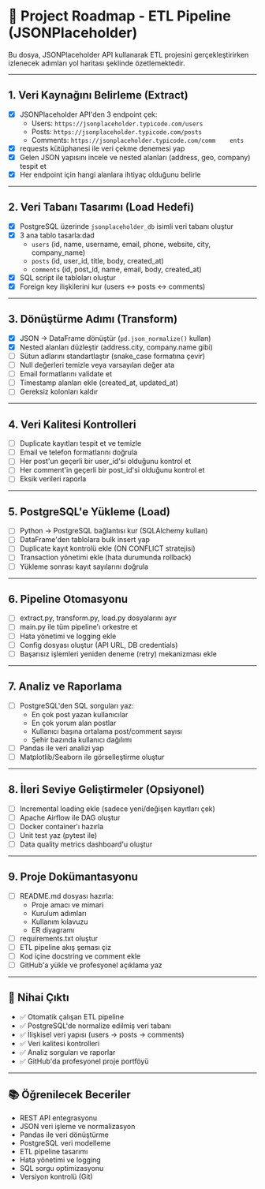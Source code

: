 # 📌 Project Roadmap - ETL Pipeline (JSONPlaceholder)

Bu dosya, JSONPlaceholder API kullanarak ETL projesini gerçekleştirirken izlenecek adımları yol haritası şeklinde özetlemektedir.

---

## 1. Veri Kaynağını Belirleme (Extract)
- [X] JSONPlaceholder API'den 3 endpoint çek:
  - Users: `https://jsonplaceholder.typicode.com/users`
  - Posts: `https://jsonplaceholder.typicode.com/posts`
  - Comments: `https://jsonplaceholder.typicode.com/comm    ents`
- [X] requests kütüphanesi ile veri çekme denemesi yap
- [X] Gelen JSON yapısını incele ve nested alanları (address, geo, company) tespit et
- [X] Her endpoint için hangi alanlara ihtiyaç olduğunu belirle

---

## 2. Veri Tabanı Tasarımı (Load Hedefi)
- [x] PostgreSQL üzerinde `jsonplaceholder_db` isimli veri tabanı oluştur
- [X] 3 ana tablo tasarla:dad
  - `users` (id, name, username, email, phone, website, city, company_name)
  - `posts` (id, user_id, title, body, created_at)
  - `comments` (id, post_id, name, email, body, created_at)
- [X] SQL script ile tabloları oluştur
- [X] Foreign key ilişkilerini kur (users ↔ posts ↔ comments)

---

## 3. Dönüştürme Adımı (Transform)
- [x] JSON → DataFrame dönüştür (`pd.json_normalize()` kullan)
- [X] Nested alanları düzleştir (address.city, company.name gibi)
- [ ] Sütun adlarını standartlaştır (snake_case formatına çevir)
- [ ] Null değerleri temizle veya varsayılan değer ata
- [ ] Email formatlarını validate et
- [ ] Timestamp alanları ekle (created_at, updated_at)
- [ ] Gereksiz kolonları kaldır

---

## 4. Veri Kalitesi Kontrolleri
- [ ] Duplicate kayıtları tespit et ve temizle
- [ ] Email ve telefon formatlarını doğrula
- [ ] Her post'un geçerli bir user_id'si olduğunu kontrol et
- [ ] Her comment'in geçerli bir post_id'si olduğunu kontrol et
- [ ] Eksik verileri raporla

---

## 5. PostgreSQL'e Yükleme (Load)
- [ ] Python → PostgreSQL bağlantısı kur (SQLAlchemy kullan)
- [ ] DataFrame'den tablolara bulk insert yap
- [ ] Duplicate kayıt kontrolü ekle (ON CONFLICT stratejisi)
- [ ] Transaction yönetimi ekle (hata durumunda rollback)
- [ ] Yükleme sonrası kayıt sayılarını doğrula

---

## 6. Pipeline Otomasyonu
- [ ] extract.py, transform.py, load.py dosyalarını ayır
- [ ] main.py ile tüm pipeline'ı orkestre et
- [ ] Hata yönetimi ve logging ekle
- [ ] Config dosyası oluştur (API URL, DB credentials)
- [ ] Başarısız işlemleri yeniden deneme (retry) mekanizması ekle

---

## 7. Analiz ve Raporlama
- [ ] PostgreSQL'den SQL sorguları yaz:
  - En çok post yazan kullanıcılar
  - En çok yorum alan postlar
  - Kullanıcı başına ortalama post/comment sayısı
  - Şehir bazında kullanıcı dağılımı
- [ ] Pandas ile veri analizi yap
- [ ] Matplotlib/Seaborn ile görselleştirme oluştur

---

## 8. İleri Seviye Geliştirmeler (Opsiyonel)
- [ ] Incremental loading ekle (sadece yeni/değişen kayıtları çek)
- [ ] Apache Airflow ile DAG oluştur
- [ ] Docker container'ı hazırla
- [ ] Unit test yaz (pytest ile)
- [ ] Data quality metrics dashboard'u oluştur

---

## 9. Proje Dokümantasyonu
- [ ] README.md dosyası hazırla:
  - Proje amacı ve mimari
  - Kurulum adımları
  - Kullanım kılavuzu
  - ER diyagramı
- [ ] requirements.txt oluştur
- [ ] ETL pipeline akış şeması çiz
- [ ] Kod içine docstring ve comment ekle
- [ ] GitHub'a yükle ve profesyonel açıklama yaz

---

## 🎯 Nihai Çıktı
- ✅ Otomatik çalışan ETL pipeline
- ✅ PostgreSQL'de normalize edilmiş veri tabanı
- ✅ İlişkisel veri yapısı (users → posts → comments)
- ✅ Veri kalitesi kontrolleri
- ✅ Analiz sorguları ve raporlar
- ✅ GitHub'da profesyonel proje portföyü

---

## 📚 Öğrenilecek Beceriler
- REST API entegrasyonu
- JSON veri işleme ve normalizasyon
- Pandas ile veri dönüştürme
- PostgreSQL veri modelleme
- ETL pipeline tasarımı
- Hata yönetimi ve logging
- SQL sorgu optimizasyonu
- Versiyon kontrolü (Git)



